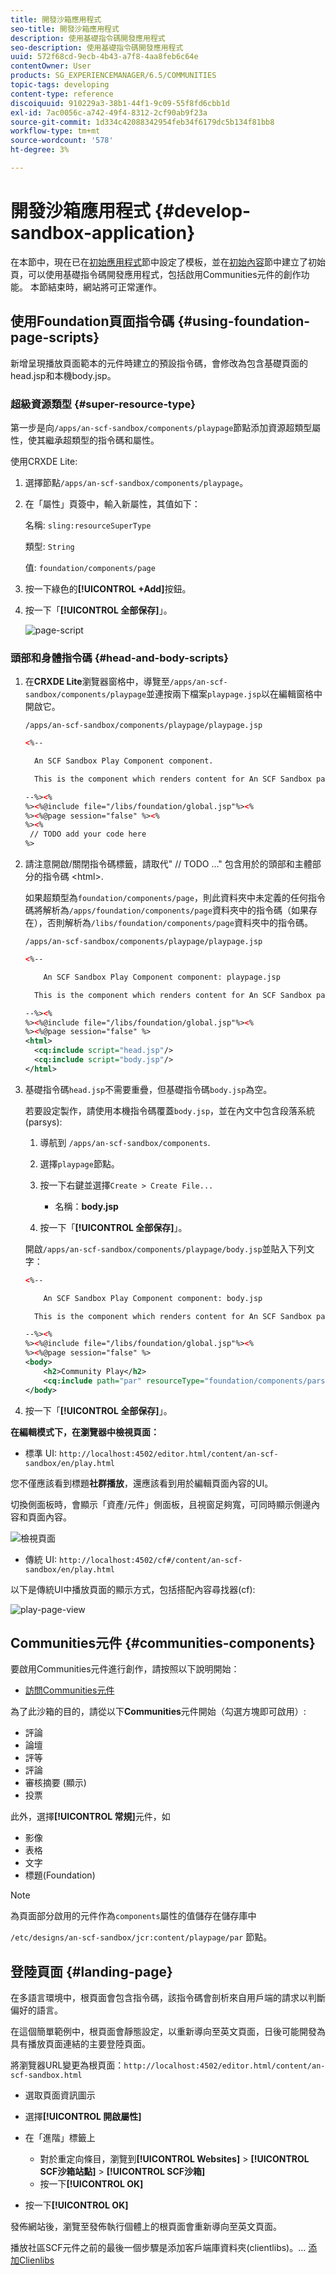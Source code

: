 ```yaml
---
title: 開發沙箱應用程式
seo-title: 開發沙箱應用程式
description: 使用基礎指令碼開發應用程式
seo-description: 使用基礎指令碼開發應用程式
uuid: 572f68cd-9ecb-4b43-a7f8-4aa8feb6c64e
contentOwner: User
products: SG_EXPERIENCEMANAGER/6.5/COMMUNITIES
topic-tags: developing
content-type: reference
discoiquuid: 910229a3-38b1-44f1-9c09-55f8fd6cbb1d
exl-id: 7ac0056c-a742-49f4-8312-2cf90ab9f23a
source-git-commit: 1d334c42088342954feb34f6179dc5b134f81bb8
workflow-type: tm+mt
source-wordcount: '578'
ht-degree: 3%

---
```


# 開發沙箱應用程式  {#develop-sandbox-application}

在本節中，現在已在[初始應用程式](initial-app.md)節中設定了模板，並在[初始內容](initial-content.md)節中建立了初始頁，可以使用基礎指令碼開發應用程式，包括啟用Communities元件的創作功能。 本節結束時，網站將可正常運作。

## 使用Foundation頁面指令碼 {#using-foundation-page-scripts}

新增呈現播放頁面範本的元件時建立的預設指令碼，會修改為包含基礎頁面的head.jsp和本機body.jsp。

### 超級資源類型 {#super-resource-type}

第一步是向`/apps/an-scf-sandbox/components/playpage`節點添加資源超類型屬性，使其繼承超類型的指令碼和屬性。

使用CRXDE Lite:

1. 選擇節點`/apps/an-scf-sandbox/components/playpage`。
1. 在「屬性」頁簽中，輸入新屬性，其值如下：

   名稱: `sling:resourceSuperType`

   類型: `String`

   值: `foundation/components/page`

1. 按一下綠色的&#x200B;**[!UICONTROL +Add]**&#x200B;按鈕。
1. 按一下「**[!UICONTROL 全部保存]**」。

   ![page-script](assets/page-script.png)

### 頭部和身體指令碼 {#head-and-body-scripts}

1. 在&#x200B;**CRXDE Lite**&#x200B;瀏覽器窗格中，導覽至`/apps/an-scf-sandbox/components/playpage`並連按兩下檔案`playpage.jsp`以在編輯窗格中開啟它。

   `/apps/an-scf-sandbox/components/playpage/playpage.jsp`

   ```xml
   <%--
   
     An SCF Sandbox Play Component component.
   
     This is the component which renders content for An SCF Sandbox page.
   
   --%><%
   %><%@include file="/libs/foundation/global.jsp"%><%
   %><%@page session="false" %><%
   %><%
    // TODO add your code here
   %>
   ```

1. 請注意開啟/關閉指令碼標籤，請取代&quot; // TODO ...&quot; 包含用於的頭部和主體部分的指令碼 &lt;html>.

   如果超類型為`foundation/components/page`，則此資料夾中未定義的任何指令碼將解析為`/apps/foundation/components/page`資料夾中的指令碼（如果存在），否則解析為`/libs/foundation/components/page`資料夾中的指令碼。

   `/apps/an-scf-sandbox/components/playpage/playpage.jsp`

   ```xml
   <%--
   
       An SCF Sandbox Play Component component: playpage.jsp
   
     This is the component which renders content for An SCF Sandbox page.
   
   --%><%
   %><%@include file="/libs/foundation/global.jsp"%><%
   %><%@page session="false" %>
   <html>
     <cq:include script="head.jsp"/>
     <cq:include script="body.jsp"/>
   </html>
   ```

1. 基礎指令碼`head.jsp`不需要重疊，但基礎指令碼`body.jsp`為空。

   若要設定製作，請使用本機指令碼覆蓋`body.jsp`，並在內文中包含段落系統(parsys):

   1. 導航到 `/apps/an-scf-sandbox/components`.
   1. 選擇`playpage`節點。
   1. 按一下右鍵並選擇`Create > Create File...`

      * 名稱：**body.jsp**
   1. 按一下「**[!UICONTROL 全部保存]**」。

   開啟`/apps/an-scf-sandbox/components/playpage/body.jsp`並貼入下列文字：

   ```xml
   <%--
   
       An SCF Sandbox Play Component component: body.jsp
   
     This is the component which renders content for An SCF Sandbox page.
   
   --%><%
   %><%@include file="/libs/foundation/global.jsp"%><%
   %><%@page session="false" %>
   <body>
       <h2>Community Play</h2>
       <cq:include path="par" resourceType="foundation/components/parsys" />
   </body>
   ```

1. 按一下「**[!UICONTROL 全部保存]**」。

**在編輯模式下，在瀏覽器中檢視頁面：**

* 標準 UI: `http://localhost:4502/editor.html/content/an-scf-sandbox/en/play.html`

您不僅應該看到標題&#x200B;**社群播放**，還應該看到用於編輯頁面內容的UI。

切換側面板時，會顯示「資產/元件」側面板，且視窗足夠寬，可同時顯示側邊內容和頁面內容。

![檢視頁面](assets/view-page.png)

* 傳統 UI: `http://localhost:4502/cf#/content/an-scf-sandbox/en/play.html`

以下是傳統UI中播放頁面的顯示方式，包括搭配內容尋找器(cf):

![play-page-view](assets/play-page-view.png)

## Communities元件 {#communities-components}

要啟用Communities元件進行創作，請按照以下說明開始：

* [訪問Communities元件](basics.md#accessing-communities-components)

為了此沙箱的目的，請從以下&#x200B;**Communities**&#x200B;元件開始（勾選方塊即可啟用）:

* 評論
* 論壇
* 評等
* 評論
* 審核摘要 (顯示)
* 投票

此外，選擇&#x200B;**[!UICONTROL 常規]**&#x200B;元件，如

* 影像
* 表格
* 文字
* 標題(Foundation)

>[!NOTE]
>
>為頁面部分啟用的元件作為`components`屬性的值儲存在儲存庫中
>
>`/etc/designs/an-scf-sandbox/jcr:content/playpage/par` 節點。

## 登陸頁面 {#landing-page}

在多語言環境中，根頁面會包含指令碼，該指令碼會剖析來自用戶端的請求以判斷偏好的語言。

在這個簡單範例中，根頁面會靜態設定，以重新導向至英文頁面，日後可能開發為具有播放頁面連結的主要登陸頁面。

將瀏覽器URL變更為根頁面：`http://localhost:4502/editor.html/content/an-scf-sandbox.html`

* 選取頁面資訊圖示
* 選擇&#x200B;**[!UICONTROL 開啟屬性]**
* 在「進階」標籤上

   * 對於重定向條目，瀏覽到&#x200B;**[!UICONTROL Websites]** > **[!UICONTROL SCF沙箱站點]** > **[!UICONTROL SCF沙箱]**
   * 按一下&#x200B;**[!UICONTROL OK]**

* 按一下&#x200B;**[!UICONTROL OK]**

發佈網站後，瀏覽至發佈執行個體上的根頁面會重新導向至英文頁面。

播放社區SCF元件之前的最後一個步驟是添加客戶端庫資料夾(clientlibs)。... [添加Clienlibs](add-clientlibs.md)
